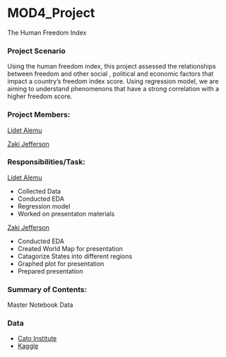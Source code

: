 # MOD4_Project
The Human Freedom Index 


### Project Scenario


 Using the human freedom index, this project assessed the relationships between freedom and other social , political and economic factors that impact a country’s freedom index score. Using regression model, we are aiming to understand phenomenons that have a strong correlation with a higher freedom score. 





### Project Members:
[Lidet Alemu](https://github.com/Lidetsal)

[Zaki Jefferson](https://github.com/jeffersonzaki)

### Responsibilities/Task:
[Lidet Alemu](https://github.com/Lidetsal)

- Collected Data 
- Conducted EDA
- Regression model 
- Worked on presentaton materials 

[Zaki Jefferson](https://github.com/jeffersonzaki)
- Conducted EDA
- Created World Map for presentation 
- Catagorize States into different regions
- Graphed plot for presentation
- Prepared presentation


### Summary of Contents:
Master Notebook
Data

### Data
- [Cato Institute](https://www.cato.org/human-freedom-index-new)
- [Kaggle](https://www.kaggle.com/gsutters/the-human-freedom-index#hfi_cc_2019.csv)
